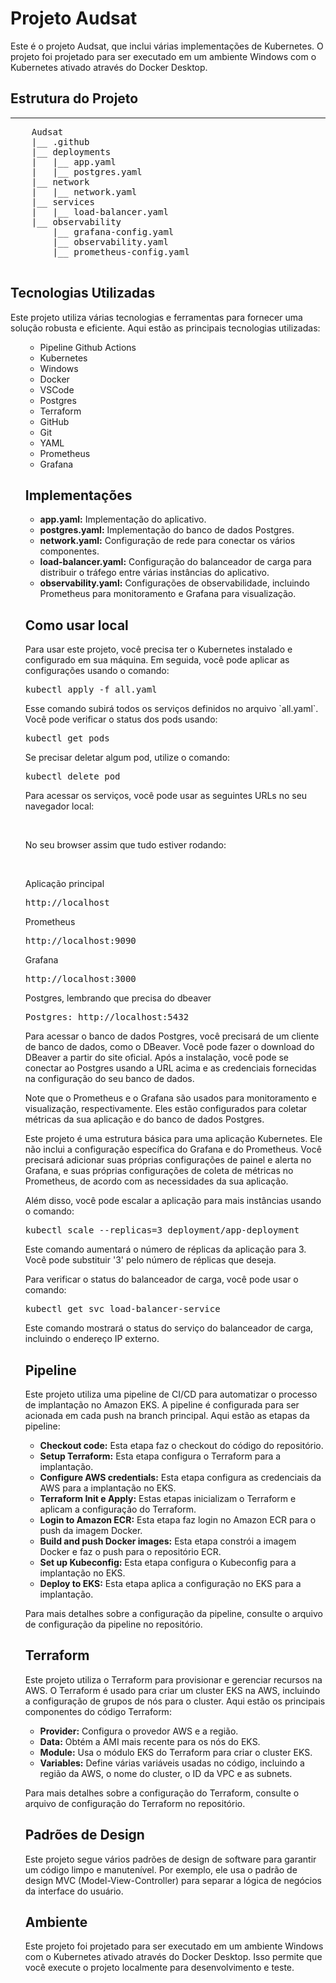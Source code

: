 <!DOCTYPE html>
<html>
<body>
    <h1>Projeto Audsat</h1>
    <p>Este é o projeto Audsat, que inclui várias implementações de Kubernetes. O projeto foi projetado para ser executado em um ambiente Windows com o Kubernetes ativado através do Docker Desktop.</p>

<h2>Estrutura do Projeto</h2>
    <hr>
    <pre>
    Audsat
    |__ .github
    |__ deployments
    |   |__ app.yaml
    |   |__ postgres.yaml
    |__ network
    |   |__ network.yaml
    |__ services
    |   |__ load-balancer.yaml
    |__ observability
        |__ grafana-config.yaml
        |__ observability.yaml
        |__ prometheus-config.yaml
    </pre>

<h2>Tecnologias Utilizadas</h2>
<p>Este projeto utiliza várias tecnologias e ferramentas para fornecer uma solução robusta e eficiente. Aqui estão as principais tecnologias utilizadas:</p>
<ul>
<ul>
    <li>Pipeline Github Actions</li>
    <li>Kubernetes</li>
    <li>Windows</li>
    <li>Docker</li>
    <li>VSCode</li>
    <li>Postgres</li>
    <li>Terraform</li>
    <li>GitHub</li>
    <li>Git</li>
    <li>YAML</li>
    <li>Prometheus</li>
    <li>Grafana</li>
</ul>


<h2>Implementações</h2>
    <ul>
        <li><strong>app.yaml:</strong> Implementação do aplicativo.</li>
        <li><strong>postgres.yaml:</strong> Implementação do banco de dados Postgres.</li>
        <li><strong>network.yaml:</strong> Configuração de rede para conectar os vários componentes.</li>
        <li><strong>load-balancer.yaml:</strong> Configuração do balanceador de carga para distribuir o tráfego entre várias instâncias do aplicativo.</li>
        <li><strong>observability.yaml:</strong> Configurações de observabilidade, incluindo Prometheus para monitoramento e Grafana para visualização.</li>
    </ul>

<h2>Como usar local</h2>
<p>Para usar este projeto, você precisa ter o Kubernetes instalado e configurado em sua máquina. Em seguida, você pode aplicar as configurações usando o comando:</p>
<pre>kubectl apply -f all.yaml</pre>
<p>Esse comando subirá todos os serviços definidos no arquivo `all.yaml`. Você pode verificar o status dos pods usando:</p>
<pre>kubectl get pods</pre>
<p>Se precisar deletar algum pod, utilize o comando:</p>
<pre>kubectl delete pod <nome-do-pod></pre>
<p>Para acessar os serviços, você pode usar as seguintes URLs no seu navegador local:</p>
<br>
<p>No seu browser assim que tudo estiver rodando:</p>
<br>
<p>Aplicação principal</p>
<pre>http://localhost</pre>
<p>Prometheus</p>
<pre>http://localhost:9090</pre>
<p>Grafana</p>
<pre>http://localhost:3000</pre>
<p>Postgres, lembrando que precisa do dbeaver</p>
<pre>Postgres: http://localhost:5432</pre>

<p>Para acessar o banco de dados Postgres, você precisará de um cliente de banco de dados, como o DBeaver. Você pode fazer o download do DBeaver a partir do site oficial. Após a instalação, você pode se conectar ao Postgres usando a URL acima e as credenciais fornecidas na configuração do seu banco de dados.</p>

<p>Note que o Prometheus e o Grafana são usados para monitoramento e visualização, respectivamente. Eles estão configurados para coletar métricas da sua aplicação e do banco de dados Postgres.</p>
<p>Este projeto é uma estrutura básica para uma aplicação Kubernetes. Ele não inclui a configuração específica do Grafana e do Prometheus. Você precisará adicionar suas próprias configurações de painel e alerta no Grafana, e suas próprias configurações de coleta de métricas no Prometheus, de acordo com as necessidades da sua aplicação.</p>
<p>Além disso, você pode escalar a aplicação para mais instâncias usando o comando:</p>
<pre>kubectl scale --replicas=3 deployment/app-deployment</pre>
<p>Este comando aumentará o número de réplicas da aplicação para 3. Você pode substituir '3' pelo número de réplicas que deseja.</p>
<p>Para verificar o status do balanceador de carga, você pode usar o comando:</p>
<pre>kubectl get svc load-balancer-service</pre>
<p>Este comando mostrará o status do serviço do balanceador de carga, incluindo o endereço IP externo.</p>

<h2>Pipeline</h2>
<p>Este projeto utiliza uma pipeline de CI/CD para automatizar o processo de implantação no Amazon EKS. A pipeline é configurada para ser acionada em cada push na branch principal. Aqui estão as etapas da pipeline:</p>

<ul>
    <li><strong>Checkout code:</strong> Esta etapa faz o checkout do código do repositório.</li>
    <li><strong>Setup Terraform:</strong> Esta etapa configura o Terraform para a implantação.</li>
    <li><strong>Configure AWS credentials:</strong> Esta etapa configura as credenciais da AWS para a implantação no EKS.</li>
    <li><strong>Terraform Init e Apply:</strong> Estas etapas inicializam o Terraform e aplicam a configuração do Terraform.</li>
    <li><strong>Login to Amazon ECR:</strong> Esta etapa faz login no Amazon ECR para o push da imagem Docker.</li>
    <li><strong>Build and push Docker images:</strong> Esta etapa constrói a imagem Docker e faz o push para o repositório ECR.</li>
    <li><strong>Set up Kubeconfig:</strong> Esta etapa configura o Kubeconfig para a implantação no EKS.</li>
    <li><strong>Deploy to EKS:</strong> Esta etapa aplica a configuração no EKS para a implantação.</li>
</ul>

<p>Para mais detalhes sobre a configuração da pipeline, consulte o arquivo de configuração da pipeline no repositório.</p>

<h2>Terraform</h2>
<p>Este projeto utiliza o Terraform para provisionar e gerenciar recursos na AWS. O Terraform é usado para criar um cluster EKS na AWS, incluindo a configuração de grupos de nós para o cluster. Aqui estão os principais componentes do código Terraform:</p>

<ul>
    <li><strong>Provider:</strong> Configura o provedor AWS e a região.</li>
    <li><strong>Data:</strong> Obtém a AMI mais recente para os nós do EKS.</li>
    <li><strong>Module:</strong> Usa o módulo EKS do Terraform para criar o cluster EKS.</li>
    <li><strong>Variables:</strong> Define várias variáveis usadas no código, incluindo a região da AWS, o nome do cluster, o ID da VPC e as subnets.</li>
</ul>

<p>Para mais detalhes sobre a configuração do Terraform, consulte o arquivo de configuração do Terraform no repositório.</p>

<h2>Padrões de Design</h2>
    <p>Este projeto segue vários padrões de design de software para garantir um código limpo e manutenível. Por exemplo, ele usa o padrão de design MVC (Model-View-Controller) para separar a lógica de negócios da interface do usuário.</p>

<h2>Ambiente</h2>
    <p>Este projeto foi projetado para ser executado em um ambiente Windows com o Kubernetes ativado através do Docker Desktop. Isso permite que você execute o projeto localmente para desenvolvimento e teste.</p>

</body>
</html>
